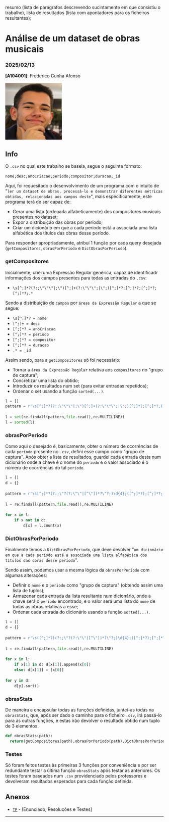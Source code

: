 resumo (lista de parágrafos descrevendo sucintamente em que consistiu o trabalho), lista de resultados (lista com apontadores para os ficheiros resultantes);

# Análise de um dataset de obras musicais

### 2025/02/13

**[A104001]**: Frederico Cunha Afonso  

![Fred](Photo.png)  

## Info
O `.csv` no qual este trabalho se baseia, segue o seguinte formato:

`nome;desc;anoCriacao;periodo;compositor;duracao;_id`

Aqui, foi requesitado o desenvolvimento de um programa com o intuito de "`ler um dataset de obras, processá-lo e demonstrar diferentes métricas obtidas, relacionadas aos campos deste`", mais especificamente, este programa terá de ser capaz de:
* Gerar uma lista (ordenada alfabeticamente) dos compositores musicais presentes no dataset;
* Expor a distribuição das obras por período;
* Criar um dicionário em que a cada período está a associada uma lista alfabética dos títulos das obras desse período.


Para responder apropriadamente, atribuí 1 função por cada query desejada (`getCompositores`, `obrasPorPeriodo` e `DictObrasPorPeriodo`).

### getCompositores
Inicialmente, criei uma Expressão Regular genérica, capaz de identificadr informações dos campos presentes para todas as entradas do `.csv`:

* `\s[^;]*?(?:;\"\"\"|;\")[^;]+(?:\"\"\";|\";)[^;]*?;[^;]*?;[^;]*?;[^;]*?;.*`

Sendo a distribuição de `campos` por `áreas da Expressão Regular` a que se segue:

* `\s[^;]*? = nome`
* `[^;]+ = desc`
* `[^;]*? = anoCriacao`
* `[^;]*? = periodo`
* `[^;]*? = compositor`
* `[^;]*? = duracao`
* `.* = _id`

Assim sendo, para a `getCompositores` só foi necessário:
- Tornar a `área da Expressão Regular` relativa aos `compositores` no "grupo de captura";
- Concretizar uma lista do obtido;
- Introduzir os resultados num set (para evitar entradas repetidos);
- Ordenar o set usando a função `sorted(...)`.


```py
l = []
pattern = r'\s[^;]*?(?:;\"\"\"|;\")[^;]+(?:\"\"\";|\";)[^;]*?;[^;]*?;([^;]*?);[^;]*?;.*'

l = set(re.findall(pattern,file.read(),re.MULTILINE))
l = sorted(l)
```


### obrasPorPeriodo
Como aqui o desejado é, basicamente, obter o número de ocorrências de cada `periodo` presente no `.csv`, defini esse campo como "grupo de captura". 
Após obter a lista de resultados, guardei cada entrada desta num dicionário onde a chave é o nome do `periodo` e o valor associado é o número de ocorrências do tal `periodo`.

```py
l = []
d = {}

pattern = r'\s[^;]*?(?:;\"?(?:\"\"|[^\"])*?\"?;)\d{4};([^;]*?);[^;]*?;[^;]*?;\d*?'

l = re.findall(pattern,file.read(),re.MULTILINE)

for x in l:
    if x not in d:
        d[x] = l.count(x)
```

### DictObrasPorPeriodo
Finalmente temos a `DictObrasPorPeriodo`, que deve devolver "`um dicionário em que a cada período está a associada uma lista alfabética dos títulos das obras desse período`".

Sendo assim, podemos usar a mesma lógica da `obrasPorPeriodo` com algumas alterações:

- Definir o `nome` e o `periodo` como "grupo de captura" (obtendo assim uma lista de tuplos);
- Armazenar cada entrada da lista resultante num dicionário, onde a chave será o `periodo` encontrado, e o valor será uma lista do `nome` de todas as obras relativas a esse;
- Ordenar cada entrada do dicionário usando a função `sorted(...)`. 

```py
l = []
d = {}

pattern = r'\s([^;]*?)(?:;\"?(?:\"\"|[^\"])*?\"?;)\d{4};([^;]*?);[^;]*?;[^;]*?;\d*?'

l = re.findall(pattern,file.read(),re.MULTILINE)

for x in l:
    if x[1] in d: d[x[1]].append(x[0])
    else: d[x[1]] = [x[0]]

for y in d:
    d[y].sort()
```

### obrasStats
De maneira a encapsular todas as funções definidas, juntei-as todas na `obrasStats`, que, após ser dado o caminho para o ficheiro `.csv`, irá passá-lo para as outras funções, e estas irão devolver o resultado obtido num tuplo de 3 elementos.

```py
def obrasStats(path):
  return(getCompositores(path),obrasPorPeriodo(path),DictObrasPorPeriodo(path))
```

### Testes
Só foram feitos testes às primeiras 3 funções por conveniência e por ser redundante testar a última função `obrasStats` após testar as anteriores.
Os testes foram baseados num `.csv` providenciado pelos professores e devolveram resultados esperados para cada função definida.

## Anexos 
- [`TP`](TP2.ipynb) - [Enunciado, Resoluções e Testes] 
---